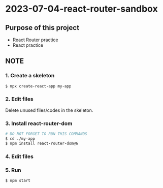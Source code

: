 # 2023-07-04-react-router-sandbox

## Purpose of this project

- React Router practice
- React practice

## NOTE

### 1. Create a skeleton

```bash
$ npx create-react-app my-app
```

### 2. Edit files

Delete unused files/codes in the skeleton.

### 3. Install react-router-dom

```bash
# DO NOT FORGET TO RUN THIS COMMANDS
$ cd ./my-app
$ npm install react-router-dom@6
```

### 4. Edit files

### 5. Run

```bash
$ npm start
```
